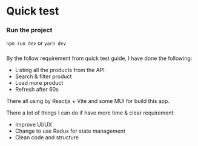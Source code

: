 # Quick test

### Run the project
``npm run dev``
or 
``yarn dev``

### 

By the follow requirement from quick test guide, I have done the following:
- Listing all the products from the API
- Search & filter product
- Load more product
- Refresh after 60s

There all using by Reactjs + Vite and some MUI for build this app.

There a lot of things I can do if have more time & clear requirement:
- Improve UI/UX
- Change to use Redux for state management
- Clean code and structure
